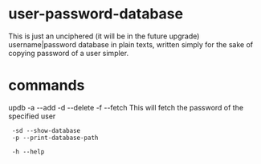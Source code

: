 # user-password-database

This is just an unciphered (it will be in the future upgrade) username|password database in plain texts, written simply for the sake of copying password of a user simpler.

# commands
updb -a --add <username> <password>
     -d --delete <username>
     -f --fetch <username>    This will fetch the password of the specified user
     
     -sd --show-database
     -p --print-database-path
    
     -h --help
     
     
     
